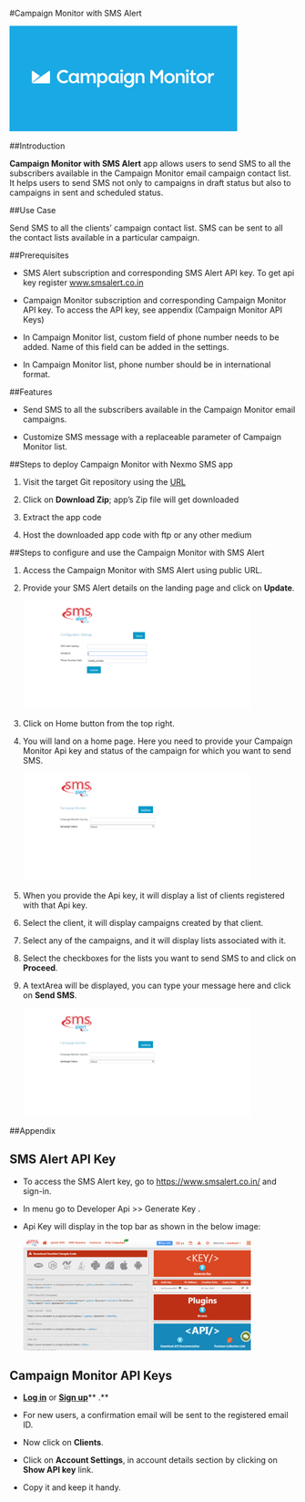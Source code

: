 #Campaign Monitor with SMS Alert

<img src= "images/image1.png" width=400>

##Introduction 

**Campaign Monitor with SMS Alert** app allows users to send SMS to all the subscribers available in the Campaign Monitor email campaign contact list. It helps users to send SMS not only to campaigns in draft status but also to campaigns in sent and scheduled status.

##Use Case

Send SMS to all the clients’ campaign contact list. SMS can be sent to all the contact lists available in a particular campaign.

##Prerequisites

-   SMS Alert subscription and corresponding SMS Alert API key. To get api key register www.smsalert.co.in

-   Campaign Monitor subscription and corresponding Campaign Monitor API key. To access the API key, see appendix (Campaign Monitor API Keys)

-   In Campaign Monitor list, custom field of phone number needs to be added. Name of this field can be added in the settings.

-   In Campaign Monitor list, phone number should be in international format.

##Features

-   Send SMS to all the subscribers available in the Campaign Monitor email campaigns.

-   Customize SMS message with a replaceable parameter of Campaign Monitor list.

##Steps to deploy Campaign Monitor with Nexmo SMS app

1.  Visit the target Git repository using the [URL](https://github.com/Smsalert/Campaign-Monitor-with-SMSAlert.git)

2.  Click on **Download Zip**; app’s Zip file will get downloaded

3.  Extract the app code

4.  Host the downloaded app code with ftp or any other medium

##Steps to configure and use the Campaign Monitor with SMS Alert

1.  Access the Campaign Monitor with SMS Alert using public URL.

2.  Provide your SMS Alert details on the landing page and click on **Update**.

    <img src= "images/image.png" width=400>

3.  Click on Home button from the top right.

4.  You will land on a home page. Here you need to provide your Campaign Monitor Api key and status of the campaign for which you want to send SMS.

    <img src= "images/image4.png" width=400>

5.  When you provide the Api key, it will display a list of clients registered with that Api key.

6.  Select the client, it will display campaigns created by that client.

7.  Select any of the campaigns, and it will display lists associated with it.

8.  Select the checkboxes for the lists you want to send SMS to and click on **Proceed**.

9.  A textArea will be displayed, you can type your message here and click on **Send SMS**.

    <img src= "images/image4.png" width=400>

##Appendix

SMS Alert API Key
--------------

-   To access the SMS Alert key, go to <https://www.smsalert.co.in/> and sign-in.

-   In menu go to Developer Api >> Generate Key  .

-   Api Key will display in the top bar as shown in the below image:

	<img src= "images/image3.png" width=400>

Campaign Monitor API Keys
-------------------------

-   [**Log in**](https://www.campaignmonitor.com/) or [**Sign up**](https://www.campaignmonitor.com/)** .**

-   For new users, a confirmation email will be sent to the registered email ID.

-   Now click on **Clients**.

-   Click on **Account Settings**, in account details section by clicking on **Show API key** link.

-   Copy it and keep it handy.
